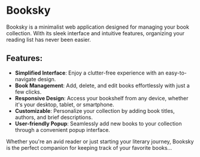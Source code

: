# Booksky

Booksky is a minimalist web application designed for managing your book collection. With its sleek interface and intuitive features, organizing your reading list has never been easier.

## Features:
- **Simplified Interface**: Enjoy a clutter-free experience with an easy-to-navigate design.
- **Book Management**: Add, delete, and edit books effortlessly with just a few clicks.
- **Responsive Design**: Access your bookshelf from any device, whether it's your desktop, tablet, or smartphone.
- **Customizable**: Personalize your collection by adding book titles, authors, and brief descriptions.
- **User-friendly Popup**: Seamlessly add new books to your collection through a convenient popup interface.

Whether you're an avid reader or just starting your literary journey, Booksky is the perfect companion for keeping track of your favorite books...

